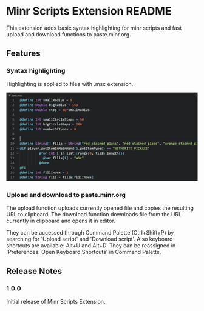 # Minr Scripts Extension README

This extension adds basic syntax highlighting for minr scripts and fast upload and download functions to paste.minr.org.

## Features

### Syntax highlighting

Highlighting is applied to files with .msc extension.

![abc](images/screenshot_1.png)

### Upload and download to paste.minr.org

The upload function uploads currently opened file and copies the resulting URL to clipboard. The download function downloads file from the URL currently in clipboard and opens it in editor.

They can be accessed through Command Palette (Ctrl+Shift+P) by searching for 'Upload script' and 'Download script'. Also keyboard shortcuts are available: Alt+U and Alt+D. They can be reassigned in 'Preferences: Open Keyboard Shortcuts' in Command Palette.

## Release Notes

### 1.0.0

Initial release of Minr Scripts Extension.